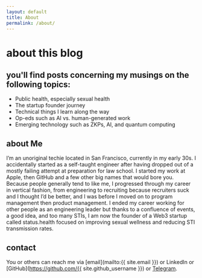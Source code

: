 ```yaml
---
layout: default
title: About
permalink: /about/
---
```


# about this blog

## you'll find posts concerning my musings on the following topics:
- Public health, especially sexual health
- The startup founder journey
- Technical things I learn along the way
- Op-eds such as AI vs. human-generated work
- Emerging technology such as ZKPs, AI, and quantum computing

## about Me

I’m an unoriginal techie located in San Francisco, currently in my early 30s. I accidentally started as a self-taught engineer after having dropped out of a mostly failing attempt at preparation for law school. I started my work at Apple, then GitHub and a few other big names that would bore you. Because people generally tend to like me, I progressed through my career in vertical fashion, from engineering to recruiting because recruiters suck and I thought I’d be better, and I was before I moved on to program management then product management. I ended my career working for other people as an engineering leader but thanks to a confluence of events, a good idea, and too many STIs, I am now the founder of a Web3 startup called status.health focused on improving sexual wellness and reducing STI transmission rates.

## contact

You or others can reach me via [email](mailto:{{ site.email }}) or LinkedIn or [GitHub](https://github.com/{{ site.github_username }}) or [Telegram](https://t.me/x97115104).